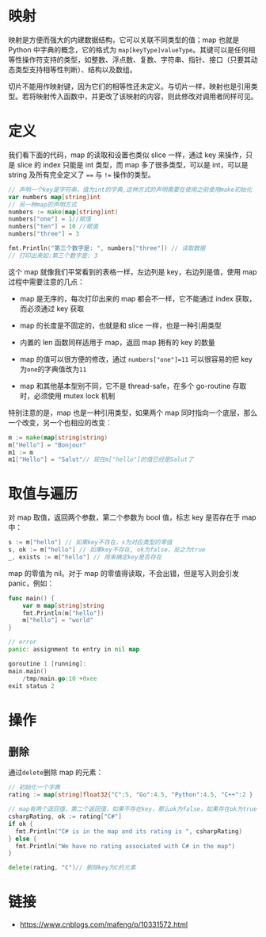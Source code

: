# 映射

映射是方便而强大的内建数据结构，它可以关联不同类型的值；map 也就是 Python 中字典的概念，它的格式为 `map[keyType]valueType`。其键可以是任何相等性操作符支持的类型，如整数、浮点数、复数、字符串、指针、接口（只要其动态类型支持相等性判断）、结构以及数组。

切片不能用作映射键，因为它们的相等性还未定义。与切片一样，映射也是引用类型。若将映射传入函数中，并更改了该映射的内容，则此修改对调用者同样可见。

# 定义

我们看下面的代码，map 的读取和设置也类似 slice 一样，通过 key 来操作，只是 slice 的 index 只能是 int 类型，而 map 多了很多类型，可以是 int，可以是 string 及所有完全定义了 `==` 与 `!=` 操作的类型。

```go
// 声明一个key是字符串，值为int的字典,这种方式的声明需要在使用之前使用make初始化
var numbers map[string]int
// 另一种map的声明方式
numbers := make(map[string]int)
numbers["one"] = 1//赋值
numbers["ten"] = 10 //赋值
numbers["three"] = 3

fmt.Println("第三个数字是: ", numbers["three"]) // 读取数据
// 打印出来如:第三个数字是: 3
```

这个 map 就像我们平常看到的表格一样，左边列是 key，右边列是值，使用 map 过程中需要注意的几点：

- map 是无序的，每次打印出来的 map 都会不一样，它不能通过 index 获取，而必须通过 key 获取

- map 的长度是不固定的，也就是和 slice 一样，也是一种引用类型

- 内置的 len 函数同样适用于 map，返回 map 拥有的 key 的数量

- map 的值可以很方便的修改，通过 `numbers["one"]=11` 可以很容易的把 key 为`one`的字典值改为`11`

- map 和其他基本型别不同，它不是 thread-safe，在多个 go-routine 存取时，必须使用 mutex lock 机制

特别注意的是，map 也是一种引用类型，如果两个 map 同时指向一个底层，那么一个改变，另一个也相应的改变：

```go
m := make(map[string]string)
m["Hello"] = "Bonjour"
m1 := m
m1["Hello"] = "Salut"// 现在m["hello"]的值已经是Salut了
```

# 取值与遍历

对 map 取值，返回两个参数，第二个参数为 bool 值，标志 key 是否存在于 map 中：

```go
s := m["hello"] // 如果key不存在，s为对应类型的零值
s, ok := m["hello"] // 如果key不存在, ok为false，反之为true
_, exists := m["hello"] // 用来确定key是否存在
```

map 的零值为 nil。对于 map 的零值得读取，不会出错，但是写入则会引发 panic，例如：

```go
func main() {
	var m map[string]string
	fmt.Println(m["hello"])
	m["hello"] = "world"
}

// error
panic: assignment to entry in nil map

goroutine 1 [running]:
main.main()
	/tmp/main.go:10 +0xee
exit status 2
```

# 操作

## 删除

通过`delete`删除 map 的元素：

```go
// 初始化一个字典
rating := map[string]float32{"C":5, "Go":4.5, "Python":4.5, "C++":2 }

// map有两个返回值，第二个返回值，如果不存在key，那么ok为false，如果存在ok为true
csharpRating, ok := rating["C#"]
if ok {
  fmt.Println("C# is in the map and its rating is ", csharpRating)
} else {
  fmt.Println("We have no rating associated with C# in the map")
}

delete(rating, "C")// 删除key为C的元素
```

# 链接

- https://www.cnblogs.com/mafeng/p/10331572.html
